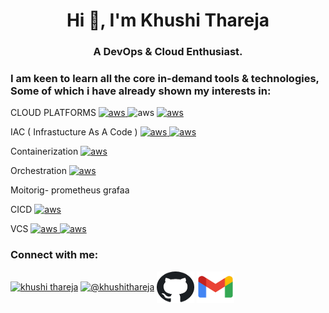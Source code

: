 <h1 align="center">Hi 👋, I'm Khushi Thareja</h1>
<h3 align="center">A DevOps & Cloud Enthusiast.</h3>



<h3 align="left">I am keen to learn all the core in-demand tools & technologies, Some of which i have already shown my interests in:</h3>
<p align="left">CLOUD PLATFORMS
<a href="https://aws.amazon.com" target="_blank" rel="noreferrer"> <img src="https://camo.githubusercontent.com/bdceff7844d6316ebd4afb3ef39502a89bc897b84819844c7dafb867e44d07ec/68747470733a2f2f696d672e736869656c64732e696f2f62616467652f617a7572652d2532333030373243362e7376673f7374796c653d666f722d7468652d6261646765266c6f676f3d617a7572652d6465766f7073266c6f676f436f6c6f723d7768697465" alt="aws" width="100" height="30"/> </a>
  <a  target="_blank" rel="noreferrer"> <img src="https://camo.githubusercontent.com/9281daa5684971fd3325661e3dd5fea86b21a902e3741a556fb636fbf0e2f3d4/68747470733a2f2f696d672e736869656c64732e696f2f62616467652f4157532d2532334646393930302e7376673f7374796c653d666f722d7468652d6261646765266c6f676f3d616d617a6f6e2d617773266c6f676f436f6c6f723d7768697465" alt="aws" width="100" height="30"/> </a>
  <a href="https://aws.azure.com" target="_blank" rel="noreferrer"> <img src="https://camo.githubusercontent.com/0ff95ac28f85bda17f062b6babaa5f81dcfb540ad9239a9f248057ede13027fa/68747470733a2f2f696d672e736869656c64732e696f2f62616467652f476f6f676c65436c6f75642d2532333432383546342e7376673f7374796c653d666f722d7468652d6261646765266c6f676f3d676f6f676c652d636c6f7564266c6f676f436f6c6f723d7768697465" alt="aws" width="100" height="30"/> </a>
</p>

<p align="left">IAC ( Infrastucture As A Code )
  <a href="https://aws.azure.com" target="_blank" rel="noreferrer"> <img src="https://camo.githubusercontent.com/79c115f5f7c3c6cd19b8ec09c8e139b061e891a05046cde5d7b9dcd0532d3485/68747470733a2f2f696d672e736869656c64732e696f2f62616467652f7465727261666f726d2d2532333538333543432e7376673f7374796c653d666f722d7468652d6261646765266c6f676f3d7465727261666f726d266c6f676f436f6c6f723d7768697465" alt="aws" width="100" height="30"/> </a>
  <a href="https://aws.azure.com" target="_blank" rel="noreferrer"> <img src="https://camo.githubusercontent.com/3d5d220fb85a5dd7a122bf434d435c2b2bcdc26ae757fa0ef16339e38b39857f/68747470733a2f2f696d672e736869656c64732e696f2f62616467652f616e7369626c652d2532333141313931382e7376673f7374796c653d666f722d7468652d6261646765266c6f676f3d616e7369626c65266c6f676f436f6c6f723d7768697465" alt="aws" width="100" height="30"/> </a>
</p>

<p align="left">Containerization
  <a href="https://aws.azure.com" target="_blank" rel="noreferrer"> <img src="https://camo.githubusercontent.com/6b7f701cf0bea42833751b754688f1a27b6090fdf90bf2b226addff01be817f0/68747470733a2f2f696d672e736869656c64732e696f2f62616467652f646f636b65722d2532333064623765642e7376673f7374796c653d666f722d7468652d6261646765266c6f676f3d646f636b6572266c6f676f436f6c6f723d7768697465" alt="aws" width="100" height="30"/> </a>
  </p>
  
  <p align="left">Orchestration
  <a href="https://aws.azure.com" target="_blank" rel="noreferrer"> <img src="https://camo.githubusercontent.com/922a5d8888929fc17acaaf995fe42f50788f30a5b58f45b03c6bafc9e4b5791f/68747470733a2f2f696d672e736869656c64732e696f2f62616467652f6b756265726e657465732d2532333332366365352e7376673f7374796c653d666f722d7468652d6261646765266c6f676f3d6b756265726e65746573266c6f676f436f6c6f723d7768697465" alt="aws" width="100" height="30"/> </a>
  </p>
  
  Moitorig- prometheus grafaa
  
   <p align="left">CICD
  <a href="https://aws.azure.com" target="_blank" rel="noreferrer"> <img src="https://camo.githubusercontent.com/ed03748e95f8b14c77f71b5833e08c0859c72f3ca1bc7f31d6ed1f018db4d845/68747470733a2f2f696d672e736869656c64732e696f2f62616467652f6a656e6b696e732d2532333243353236332e7376673f7374796c653d666f722d7468652d6261646765266c6f676f3d6a656e6b696e73266c6f676f436f6c6f723d7768697465" alt="aws" width="100" height="30"/> </a>
  </p>
  
  <p align="left">VCS
  <a href="https://aws.azure.com" target="_blank" rel="noreferrer"> <img src="https://camo.githubusercontent.com/f6d50128cb007f85916b7a899da5d94f654dce35a37331c8d28573aef46f4274/68747470733a2f2f696d672e736869656c64732e696f2f62616467652f6769746875622d2532333132313031312e7376673f7374796c653d666f722d7468652d6261646765266c6f676f3d676974687562266c6f676f436f6c6f723d7768697465" alt="aws" width="100" height="30"/> </a>
 <a href="https://aws.azure.com" target="_blank" rel="noreferrer"> <img src="https://camo.githubusercontent.com/ec0d32e85caf4723d5182a75338c89f85a2c3679aed0c46c9ee9fd1c8dc2a316/68747470733a2f2f696d672e736869656c64732e696f2f62616467652f6769742d2532334630353033332e7376673f7374796c653d666f722d7468652d6261646765266c6f676f3d676974266c6f676f436f6c6f723d7768697465" alt="aws" width="100" height="30"/> </a>
  </p>


<h3 align="left">Connect with me:</h3>
<p align="left">
<a href="https://linkedin.com/in/khushi thareja" target="blank"><img align="center" src="https://raw.githubusercontent.com/rahuldkjain/github-profile-readme-generator/master/src/images/icons/Social/linked-in-alt.svg" alt="khushi thareja" height="50" width="60" /></a>
  <a href="https://medium.com/@khushithareja" target="blank"><img align="center" src="https://raw.githubusercontent.com/rahuldkjain/github-profile-readme-generator/master/src/images/icons/Social/medium.svg" alt="@khushithareja" height="50" width="60" /></a>
  <a href="https://github.com/khushi20218" target="blank"><img align="center" src="https://raw.githubusercontent.com/khushi20218/photo/master/github.png" alt="khushi20218" height="50" width="60" /></a>  
    <a href="khushithareja17@gmail.com" target="blank"><img align="center" src="https://raw.githubusercontent.com/khushi20218/photo/master/gmail.png" alt="khushithareja17@gmail.com" height="50" width="60" /></a>
</p>
